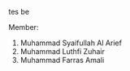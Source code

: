 tes be

Member:

1. Muhammad Syaifullah Al Arief
2. Muhammad Luthfi Zuhair
3. Muhammad Farras Amali
